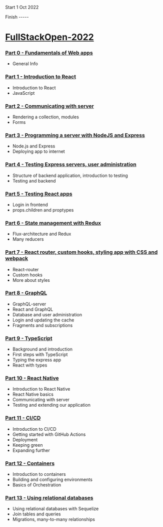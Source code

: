 Start 1 Oct 2022

Finish -----
# [FullStackOpen-2022](https://fullstackopen.com/)
### [Part 0 - Fundamentals of Web apps](https://fullstackopen.com/en/part0)

- General Info
### [Part 1 - Introduction to React](https://fullstackopen.com/en/part1)

- Introduction to React
- JavaScript
### [Part 2 - Communicating with server](https://fullstackopen.com/en/part2)

- Rendering a collection, modules
- Forms
### [Part 3 - Programming a server with NodeJS and Express](https://fullstackopen.com/en/part3)

- Node.js and Express
- Deploying app to internet

### [Part 4 - Testing Express servers, user administration](https://fullstackopen.com/en/part4)

- Structure of backend application, introduction to testing
- Testing and backend


### [Part 5 - Testing React apps](https://fullstackopen.com/en/part5)

- Login in frontend
- props.children and proptypes

### [Part 6 - State management with Redux](https://fullstackopen.com/en/part6)

- Flux-architecture and Redux
- Many reducers


### [Part 7 - React router, custom hooks, styling app with CSS and webpack](https://fullstackopen.com/en/part7)
- React-router
- Custom hooks
- More about styles

### [Part 8 - GraphQL](https://fullstackopen.com/en/part8)

- GraphQL-server
- React and GraphQL
- Database and user administration
- Login and updating the cache
- Fragments and subscriptions

### [Part 9 - TypeScript](https://fullstackopen.com/en/part9)

- Background and introduction
- First steps with TypeScript
- Typing the express app
- React with types

### [Part 10 - React Native](https://fullstackopen.com/en/part10)

- Introduction to React Native
- React Native basics
- Communicating with server
- Testing and extending our application

### [Part 11 - CI/CD](https://fullstackopen.com/en/part11)

- Introduction to CI/CD
- Getting started with GitHub Actions
- Deployment
- Keeping green
- Expanding further

### [Part 12 - Containers](https://fullstackopen.com/en/part12)

- Introduction to containers
- Building and configuring environments
- Basics of Orchestration

### [Part 13 - Using relational databases](https://fullstackopen.com/en/part13)

- Using relational databases with Sequelize
- Join tables and queries
- Migrations, many-to-many relationships
